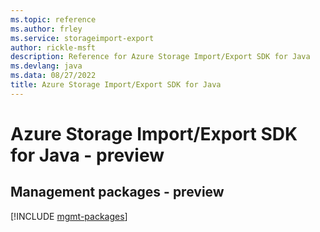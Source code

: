 ```yaml
---
ms.topic: reference
ms.author: frley
ms.service: storageimport-export
author: rickle-msft
description: Reference for Azure Storage Import/Export SDK for Java
ms.devlang: java
ms.data: 08/27/2022
title: Azure Storage Import/Export SDK for Java
---
```

# Azure Storage Import/Export SDK for Java - preview

## Management packages - preview
[!INCLUDE [mgmt-packages](storage-import-export-mgmt-index.md)]